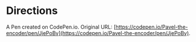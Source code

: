 # Directions

A Pen created on CodePen.io. Original URL: [https://codepen.io/Pavel-the-encoder/pen/JjePoBv](https://codepen.io/Pavel-the-encoder/pen/JjePoBv).

